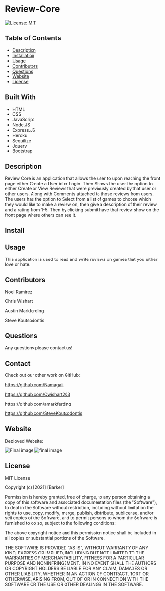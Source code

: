 # Review-Core
[![License: MIT](https://img.shields.io/badge/License-MIT-yellow.svg)](https://opensource.org/licenses/MIT)
 
 
 ## Table of Contents

* [Description](#description)
* [Installation](#installation)
* [Usage](#usage)
* [Contributors](#contributors)
* [Questions](#questions)
* [Website](#website)
* [License](#license)


## Built With 

* HTML
* CSS 
* JavaScript
* Node.JS
* Express.JS
* Heroku
* Sequilize
* Jquery
* Bootstrap


## Description

Review Core is an application that allows the user to upon reaching the front page either Create a User id or Login. Then Shows the user the option to either Create or View Reviews that were previously created by that user or other users. Along with Comments attached to those reviews from users. 
The users has the option to Select from a list of games to choose which they would like to make a review on, then give a description of their review and a rating from 1-5. Then by clicking submit have that review show on the front page where others can see it.



## Install




## Usage

This application is used to read and write reviews on games that you either love or hate.



## Contributors

Noel Ramirez

Chris Wishart

Austin Markferding

Steve Koutsodontis



## Questions

Any questions please contact us!



## Contact

Check out our other work on GitHub:

https://github.com/Namagaii

https://github.com/Cwishart203

https://github.com/amarkferding

https://github.com/SteveKoutsodontis



## Website

Deployed Website: 



![Final image]()
![final image]()




## License

MIT License

Copyright (c) [2021] [Barker]

Permission is hereby granted, free of charge, to any person obtaining a copy
of this software and associated documentation files (the "Software"), to deal
in the Software without restriction, including without limitation the rights
to use, copy, modify, merge, publish, distribute, sublicense, and/or sell
copies of the Software, and to permit persons to whom the Software is
furnished to do so, subject to the following conditions:

The above copyright notice and this permission notice shall be included in all
copies or substantial portions of the Software.

THE SOFTWARE IS PROVIDED "AS IS", WITHOUT WARRANTY OF ANY KIND, EXPRESS OR
IMPLIED, INCLUDING BUT NOT LIMITED TO THE WARRANTIES OF MERCHANTABILITY,
FITNESS FOR A PARTICULAR PURPOSE AND NONINFRINGEMENT. IN NO EVENT SHALL THE
AUTHORS OR COPYRIGHT HOLDERS BE LIABLE FOR ANY CLAIM, DAMAGES OR OTHER
LIABILITY, WHETHER IN AN ACTION OF CONTRACT, TORT OR OTHERWISE, ARISING FROM,
OUT OF OR IN CONNECTION WITH THE SOFTWARE OR THE USE OR OTHER DEALINGS IN THE
SOFTWARE.

